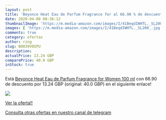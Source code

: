 ```yaml
---
layout: post
title: 'Beyonce Heat Eau de Parfum Fragrance for al 66.90 % de descuento'
date: 2020-04-08 08:36:12
thumbnailImage: 'https://m.media-amazon.com/images/I/41BeqdIWHTL._SL200_.jpg'
images: [ 'https://m.media-amazon.com/images/I/41BeqdIWHTL._SL200_.jpg' ]
comments: true
category: ofertas
author: ring
slug: B0039VOSPU
description:
actualPrice: 13.24 GBP
comparePrice: 40.0 GBP
inStock: true
---
```


Está [Beyonce Heat Eau de Parfum Fragrance for Women  100 ml](https://www.amazon.com/dp/B0039VOSPU/?tag=redken08-20) con 66.90 de descuento por 13.24 GBP (original: 40.0 GBP) en el siguiente enlace!

[![](https://m.media-amazon.com/images/I/41BeqdIWHTL._SL200_.jpg)](https://www.amazon.com/dp/B0039VOSPU/?tag=redken08-20)

[Ver la oferta!!](https://www.amazon.com/dp/B0039VOSPU/?tag=redken08-20)

[Consulta otras ofertas en nuestro canal de telegram](https://t.me/s/ofertas25)
